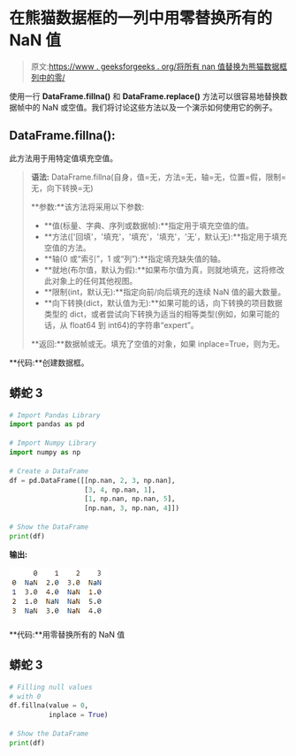 # 在熊猫数据框的一列中用零替换所有的 NaN 值

> 原文:[https://www . geeksforgeeks . org/将所有 nan 值替换为熊猫数据框列中的零/](https://www.geeksforgeeks.org/replace-all-the-nan-values-with-zeros-in-a-column-of-a-pandas-dataframe/)

使用一行 **DataFrame.fillna()** 和 **DataFrame.replace()** 方法可以很容易地替换数据帧中的 NaN 或空值。我们将讨论这些方法以及一个演示如何使用它的例子。

## DataFrame.fillna():

此方法用于用特定值填充空值。

> **语法:** DataFrame.fillna(自身，值=无，方法=无，轴=无，位置=假，限制=无，向下转换=无)
> 
> **参数:**该方法将采用以下参数:
> 
> *   **值(标量、字典、序列或数据帧):**指定用于填充空值的值。
> *   **方法(['回填'，'填充'，'填充'，'填充'，'无'，默认无):**指定用于填充空值的方法。
> *   **轴(0 或“索引”，1 或“列”):**指定填充缺失值的轴。
> *   **就地(布尔值，默认为假):**如果布尔值为真，则就地填充，这将修改此对象上的任何其他视图。
> *   **限制(int，默认无):**指定向前/向后填充的连续 NaN 值的最大数量。
> *   **向下转换(dict，默认值为无):**如果可能的话，向下转换的项目数据类型的 dict，或者尝试向下转换为适当的相等类型(例如，如果可能的话，从 float64 到 int64)的字符串“expert”。
> 
> **返回:**数据帧或无。填充了空值的对象，如果 inplace=True，则为无。

**代码:**创建数据框。

## 蟒蛇 3

```py
# Import Pandas Library
import pandas as pd

# Import Numpy Library
import numpy as np

# Create a DataFrame
df = pd.DataFrame([[np.nan, 2, 3, np.nan],
                   [3, 4, np.nan, 1],
                   [1, np.nan, np.nan, 5],
                   [np.nan, 3, np.nan, 4]])

# Show the DataFrame
print(df)
```

**输出:**

![dataframe with NaN values](img/8f44af94c5214eee16f2d6fb07155401.png)

**代码:**用零替换所有的 NaN 值

## 蟒蛇 3

```py
# Filling null values
# with 0
df.fillna(value = 0,
          inplace = True)

# Show the DataFrame
print(df)
```